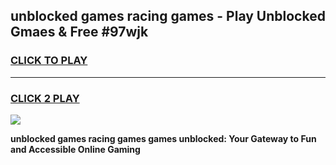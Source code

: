 
## unblocked games racing games - Play Unblocked Gmaes & Free #97wjk
<h3>
<a href="https://premium.freeplayer.one?title=unblocked_games_racing_games&ref=03M">CLICK TO PLAY</a></h3>
<hr>

<h3>
<a href="https://premium.freeplayer.one?title=unblocked_games_racing_games&ref=03M">CLICK 2 PLAY</a>
  
</h3>

<a href="https://premium.freeplayer.one?title=unblocked_games_racing_games&ref=03M"><img src="https://clearcache.store/games.png"></a>


**unblocked games racing games games unblocked: Your Gateway to Fun and Accessible Online Gaming**
